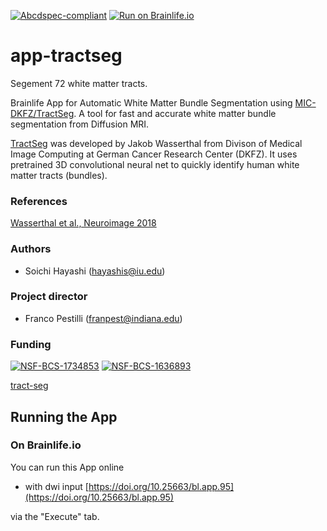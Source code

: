 [![Abcdspec-compliant](https://img.shields.io/badge/ABCD_Spec-v1.1-green.svg)](https://github.com/brain-life/abcd-spec)
[![Run on Brainlife.io](https://img.shields.io/badge/Brainlife-bl.app.95-blue.svg)](https://doi.org/10.25663/bl.app.95)

# app-tractseg

Segement 72 white matter tracts. 

Brainlife App for Automatic White Matter Bundle Segmentation using [MIC-DKFZ/TractSeg](https://github.com/MIC-DKFZ/TractSeg). A tool for fast and accurate white matter bundle segmentation from Diffusion MRI. 

[TractSeg](https://doi.org/10.1016/j.neuroimage.2018.07.070) was developed by Jakob Wasserthal from Divison of Medical Image Computing at German Cancer Research Center (DKFZ). It uses pretrained 3D convolutional neural net to quickly identify human white matter tracts (bundles).

### References
[Wasserthal et al., Neuroimage 2018](https://doi.org/10.1016/j.neuroimage.2018.07.070)

### Authors
- Soichi Hayashi (hayashis@iu.edu)

### Project director
- Franco Pestilli (franpest@indiana.edu)

### Funding 
[![NSF-BCS-1734853](https://img.shields.io/badge/NSF_BCS-1734853-blue.svg)](https://nsf.gov/awardsearch/showAward?AWD_ID=1734853)
[![NSF-BCS-1636893](https://img.shields.io/badge/NSF_BCS-1636893-blue.svg)](https://nsf.gov/awardsearch/showAward?AWD_ID=1636893)

[tract-seg](https://github.com/brainlife/app-tractseg/blob/1.5.0/tract-seg.jpg)

## Running the App 

### On Brainlife.io

You can run this App online 

* with dwi input [https://doi.org/10.25663/bl.app.95](https://doi.org/10.25663/bl.app.95)

via the "Execute" tab.
